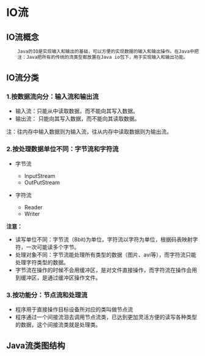 # IO流

## IO流概念

```txt
	Java的IO是实现输入和输出的基础，可以方便的实现数据的输入和输出操作。在Java中把不同的输入/输出源（键盘、文件、网络连接等）描述标书为“流”（stream）。通过流的形式允许Java程序使用相同的方式来访问不同的输入/输出源。stream是从起源（source）到接受的（sink)的有序数据。
	注：Java把所有的传统的流类型都放置在Java io包下，用于实现输入和输出功能。
```

## IO流分类

### 1.按数据流向分：输入流和输出流

* 输入流：只能从中读取数据，而不能向其写入数据。
* 输出流： 只能向其写入数据，而不能向其读取数据。

注：往内存中输入数据则为输入流，往从内存中读取数据则为输出流。

### 2.按处理数据单位不同：字节流和字符流

* 字节流
  * InputStream
  * OutPutStream

* 字符流
  * Reader
  * Writer

**注意：**

- 读写单位不同：字节流（8bit)为单位，字符流以字符为单位，根据码表映射字符，一次可能读多个字节。
- 处理对象不同：字节流能处理所有类型的数据（图片、avi等），而字符流只能处理字符类型的数据。
- 字节流在操作的时候不会用缓冲区，是对文件直接操作，而字符流在操作会用到缓冲区，是通过缓冲区操作文件。

### 3.按功能分：节点流和处理流

* 程序用于直接操作目标设备所对应的类叫做节点流
* 程序通过一个间接流泪去调用节点流类，已达到更加灵活方便的读写各种类型的数据，这个间接流类就是处理类。

## Java流类图结构

